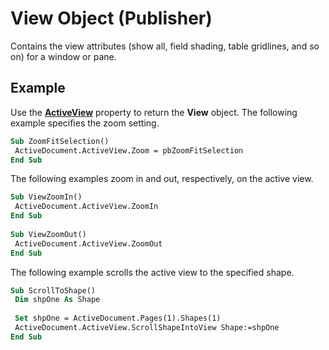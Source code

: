 
# View Object (Publisher)

Contains the view attributes (show all, field shading, table gridlines, and so on) for a window or pane.


## Example

Use the  **[ActiveView](1448c8c6-30e5-2e2a-f124-ebf544d8f297.md)** property to return the **View** object. The following example specifies the zoom setting.


```vb
Sub ZoomFitSelection() 
 ActiveDocument.ActiveView.Zoom = pbZoomFitSelection 
End Sub
```

The following examples zoom in and out, respectively, on the active view.




```vb
Sub ViewZoomIn() 
 ActiveDocument.ActiveView.ZoomIn 
End Sub 
 
Sub ViewZoomOut() 
 ActiveDocument.ActiveView.ZoomOut 
End Sub
```

The following example scrolls the active view to the specified shape.




```vb
Sub ScrollToShape() 
 Dim shpOne As Shape 
 
 Set shpOne = ActiveDocument.Pages(1).Shapes(1) 
 ActiveDocument.ActiveView.ScrollShapeIntoView Shape:=shpOne 
End Sub
```

